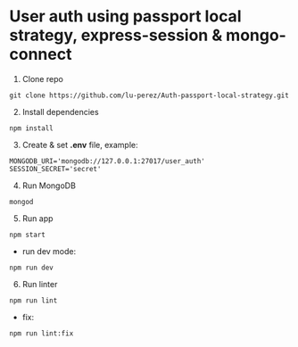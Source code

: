 # User auth using passport local strategy, express-session & mongo-connect

1. Clone repo
```console
git clone https://github.com/lu-perez/Auth-passport-local-strategy.git
```

2. Install dependencies
```
npm install
```

3. Create & set __.env__ file, example:
```
MONGODB_URI='mongodb://127.0.0.1:27017/user_auth'
SESSION_SECRET='secret'
```

4. Run MongoDB
```console
mongod
```

5. Run app
```console
npm start
```

* run dev mode:
```console
npm run dev
```

6. Run linter
```console
npm run lint
```

* fix:
```console
npm run lint:fix
```
